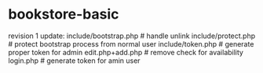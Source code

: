 # bookstore-basic
revision 1 update:
  include/bootstrap.php # handle unlink
  include/protect.php   # protect bootstrap process from normal user
  include/token.php     # generate proper token for admin
  edit.php+add.php      # remove check for availability
  login.php             # generate token for amin user
